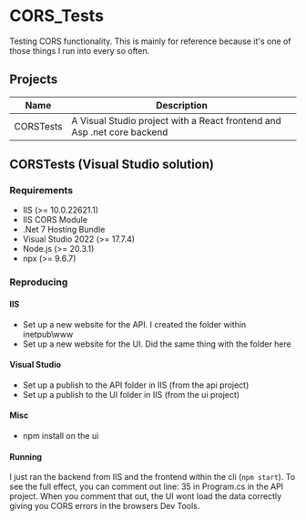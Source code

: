 # CORS_Tests
Testing CORS functionality. This is mainly for reference because it's one of those things I run into every so often.

## Projects
|Name|Description|
|----|-----------|
|CORSTests|A Visual Studio project with a React frontend and Asp .net core backend|

## CORSTests (Visual Studio solution)
### Requirements
- IIS (>= 10.0.22621.1)
- IIS CORS Module
- .Net 7 Hosting Bundle
- Visual Studio 2022 (>= 17.7.4)
- Node.js (>= 20.3.1)
- npx (>= 9.6.7)

### Reproducing
#### IIS
 - Set up a new website for the API. I created the folder within inetpub\www
 - Set up a new website for the UI. Did the same thing with the folder here

#### Visual Studio
 - Set up a publish to the API folder in IIS (from the api project)
 - Set up a publish to the UI folder in IIS (from the ui project)

#### Misc
 - npm install on the ui

#### Running
I just ran the backend from IIS and the frontend within the cli (`npm start`). 
To see the full effect, you can comment out line: 35 in Program.cs in the API project. 
When you comment that out, the UI wont load the data correctly giving you CORS errors in the browsers Dev Tools.